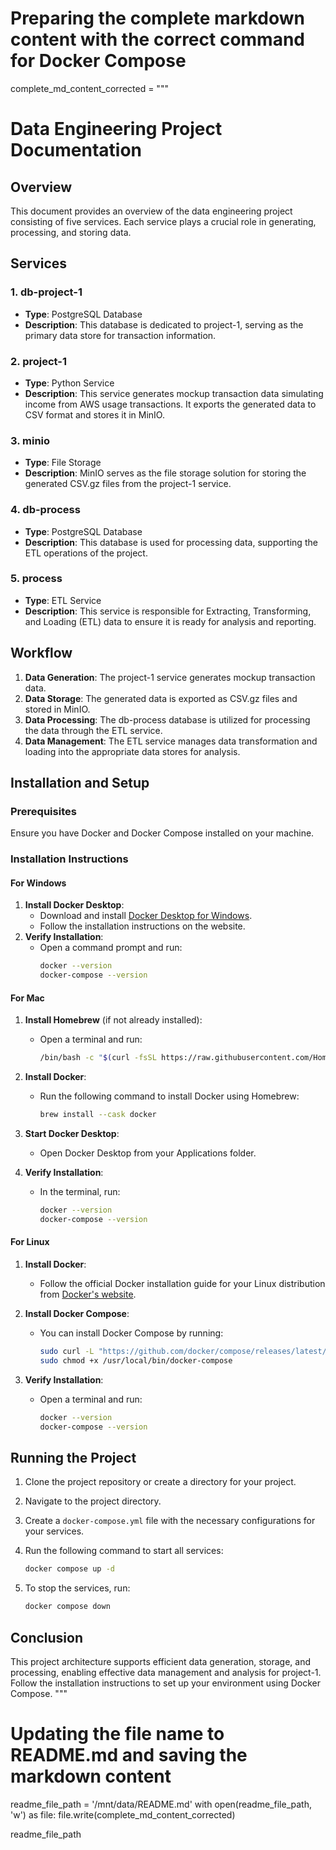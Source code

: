 # Preparing the complete markdown content with the correct command for Docker Compose

complete_md_content_corrected = """

# Data Engineering Project Documentation

## Overview

This document provides an overview of the data engineering project consisting of five services. Each service plays a crucial role in generating, processing, and storing data.

## Services

### 1. db-project-1

- **Type**: PostgreSQL Database
- **Description**: This database is dedicated to project-1, serving as the primary data store for transaction information.

### 2. project-1

- **Type**: Python Service
- **Description**: This service generates mockup transaction data simulating income from AWS usage transactions. It exports the generated data to CSV format and stores it in MinIO.

### 3. minio

- **Type**: File Storage
- **Description**: MinIO serves as the file storage solution for storing the generated CSV.gz files from the project-1 service.

### 4. db-process

- **Type**: PostgreSQL Database
- **Description**: This database is used for processing data, supporting the ETL operations of the project.

### 5. process

- **Type**: ETL Service
- **Description**: This service is responsible for Extracting, Transforming, and Loading (ETL) data to ensure it is ready for analysis and reporting.

## Workflow

1. **Data Generation**: The project-1 service generates mockup transaction data.
2. **Data Storage**: The generated data is exported as CSV.gz files and stored in MinIO.
3. **Data Processing**: The db-process database is utilized for processing the data through the ETL service.
4. **Data Management**: The ETL service manages data transformation and loading into the appropriate data stores for analysis.

## Installation and Setup

### Prerequisites

Ensure you have Docker and Docker Compose installed on your machine.

### Installation Instructions

#### For Windows

1. **Install Docker Desktop**:
   - Download and install [Docker Desktop for Windows](https://www.docker.com/products/docker-desktop).
   - Follow the installation instructions on the website.
2. **Verify Installation**:
   - Open a command prompt and run:
     ```bash
     docker --version
     docker-compose --version
     ```

#### For Mac

1. **Install Homebrew** (if not already installed):

   - Open a terminal and run:
     ```bash
     /bin/bash -c "$(curl -fsSL https://raw.githubusercontent.com/Homebrew/install/HEAD/install.sh)"
     ```

2. **Install Docker**:

   - Run the following command to install Docker using Homebrew:
     ```bash
     brew install --cask docker
     ```

3. **Start Docker Desktop**:

   - Open Docker Desktop from your Applications folder.

4. **Verify Installation**:
   - In the terminal, run:
     ```bash
     docker --version
     docker-compose --version
     ```

#### For Linux

1. **Install Docker**:
   - Follow the official Docker installation guide for your Linux distribution from [Docker's website](https://docs.docker.com/engine/install/).
2. **Install Docker Compose**:

   - You can install Docker Compose by running:
     ```bash
     sudo curl -L "https://github.com/docker/compose/releases/latest/download/docker-compose-$(uname -s)-$(uname -m)" -o /usr/local/bin/docker-compose
     sudo chmod +x /usr/local/bin/docker-compose
     ```

3. **Verify Installation**:
   - Open a terminal and run:
     ```bash
     docker --version
     docker-compose --version
     ```

## Running the Project

1. Clone the project repository or create a directory for your project.
2. Navigate to the project directory.
3. Create a `docker-compose.yml` file with the necessary configurations for your services.
4. Run the following command to start all services:

   ```bash
   docker compose up -d
   ```

5. To stop the services, run:
   ```bash
   docker compose down
   ```

## Conclusion

This project architecture supports efficient data generation, storage, and processing, enabling effective data management and analysis for project-1. Follow the installation instructions to set up your environment using Docker Compose.
"""

# Updating the file name to README.md and saving the markdown content

readme_file_path = '/mnt/data/README.md'
with open(readme_file_path, 'w') as file:
file.write(complete_md_content_corrected)

readme_file_path
